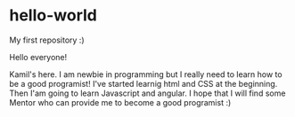 # hello-world
My first repository :)


Hello everyone!


Kamil's here. I am newbie in programming but I really need to learn how to be a good programist! 
I've started learnig html and CSS at the beginning. Then I'am going to learn Javascript and angular. 
I hope that I will find some Mentor who can provide me to become a good programist :)
